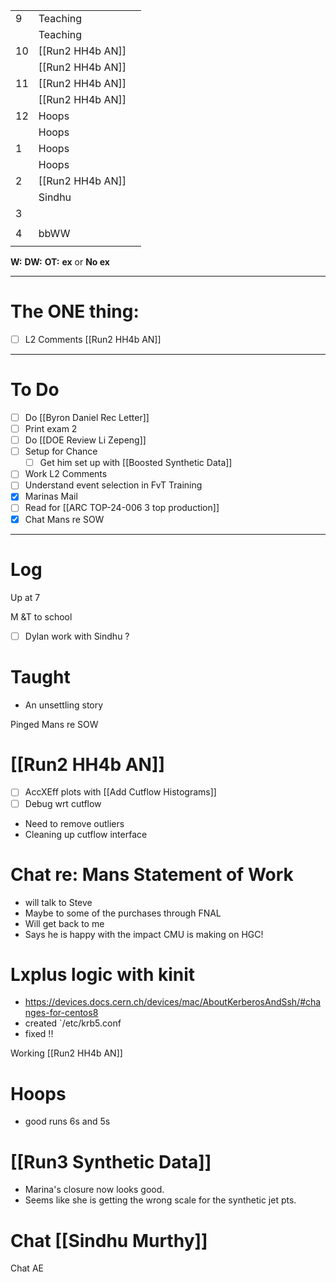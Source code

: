 
|     |                  |     |
| --- | ---------------- | --- |
| 9   | Teaching         |     |
|     | Teaching         |     |
| 10  | [[Run2 HH4b AN]] |     |
|     | [[Run2 HH4b AN]] |     |
| 11  | [[Run2 HH4b AN]] |     |
|     | [[Run2 HH4b AN]] |     |
| 12  | Hoops            |     |
|     | Hoops            |     |
| 1   | Hoops            |     |
|     | Hoops            |     |
| 2   | [[Run2 HH4b AN]] |     |
|     | Sindhu           |     |
| 3   |                  |     |
|     |                  |     |
| 4   | bbWW             |     |
|     |                  |     |

**W:**
**DW:**
**OT:**
**ex** or **No ex**

---
# The ONE thing: 
- [ ] L2 Comments [[Run2 HH4b AN]]

---
# To Do

- [ ] Do [[Byron Daniel Rec Letter]]
- [ ] Print exam 2
- [ ]  Do  [[DOE Review Li Zepeng]]
- [ ] Setup for Chance
	- [ ] Get him set up with [[Boosted Synthetic Data]]
- [ ] Work L2 Comments
- [ ]  Understand event selection in FvT Training
- [x] Marinas Mail
- [ ]  Read for [[ARC TOP-24-006 3 top production]]
- [x] Chat Mans re SOW
---

# Log

Up at 7 

M &T to school

- [ ] Dylan work with Sindhu ?


# Taught
- An unsettling story

Pinged Mans re SOW


# [[Run2 HH4b AN]]
- [ ] AccXEff plots with [[Add Cutflow Histograms]]
- [ ] Debug wrt cutflow
- Need to remove outliers
- Cleaning up cutflow interface

# Chat re: Mans Statement of Work
- will talk to Steve
- Maybe to some of the purchases through FNAL 
- Will get back to me
- Says he is happy with the impact CMU is making on HGC!

# Lxplus logic with kinit
- https://devices.docs.cern.ch/devices/mac/AboutKerberosAndSsh/#changes-for-centos8
- created `/etc/krb5.conf
- fixed !!

Working [[Run2 HH4b AN]]

# Hoops 
- good runs 6s and 5s

# [[Run3 Synthetic Data]]
- Marina's closure now looks good. 
- Seems like she is getting the wrong scale for the synthetic jet pts.


# Chat [[Sindhu Murthy]]

Chat AE